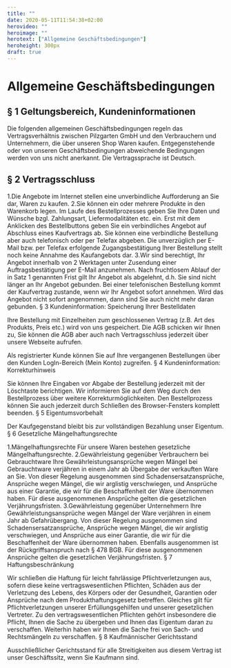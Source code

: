 ```yaml
---
title: ""
date: 2020-05-11T11:54:38+02:00
herovideo: ""
heroimage: ""
herotext: ["Allgemeine Geschäftsbedingungen"]
heroheight: 300px
draft: true
---
```

# Allgemeine Geschäftsbedingungen

## § 1 Geltungsbereich, Kundeninformationen

Die folgenden allgemeinen Geschäftsbedingungen regeln das Vertragsverhältnis zwischen Pilzgarten GmbH und den Verbrauchern und Unternehmern, die über unseren Shop Waren kaufen. Entgegenstehende oder von unseren Geschäftsbedingungen abweichende Bedingungen werden von uns nicht anerkannt. Die Vertragssprache ist Deutsch.

## § 2 Vertragsschluss
1.Die Angebote im Internet stellen eine unverbindliche Aufforderung an Sie dar, Waren zu kaufen.
2.Sie können ein oder mehrere Produkte in den Warenkorb legen. Im Laufe des Bestellprozesses geben Sie Ihre Daten und Wünsche bzgl. Zahlungsart, Liefermodalitäten etc. ein. Erst mit dem Anklicken des Bestellbuttons geben Sie ein verbindliches Angebot auf Abschluss eines Kaufvertrags ab. Sie können eine verbindliche Bestellung aber auch telefonisch oder per Telefax abgeben. Die unverzüglich per E-Mail bzw. per Telefax erfolgende Zugangsbestätigung Ihrer Bestellung stellt noch keine Annahme des Kaufangebots dar.
3.Wir sind berechtigt, Ihr Angebot innerhalb von 2 Werktagen unter Zusendung einer Auftragsbestätigung per E-Mail anzunehmen. Nach fruchtlosem Ablauf der in Satz 1 genannten Frist gilt Ihr Angebot als abgelehnt, d.h. Sie sind nicht länger an Ihr Angebot gebunden. Bei einer telefonischen Bestellung kommt der Kaufvertrag zustande, wenn wir Ihr Angebot sofort annehmen. Wird das Angebot nicht sofort angenommen, dann sind Sie auch nicht mehr daran gebunden.
§ 3 Kundeninformation: Speicherung Ihrer Bestelldaten

Ihre Bestellung mit Einzelheiten zum geschlossenen Vertrag (z.B. Art des Produkts, Preis etc.) wird von uns gespeichert. Die AGB schicken wir Ihnen zu, Sie können die AGB aber auch nach Vertragsschluss jederzeit über unsere Webseite aufrufen.

Als registrierter Kunde können Sie auf Ihre vergangenen Bestellungen über den Kunden LogIn-Bereich (Mein Konto) zugreifen.
§ 4 Kundeninformation: Korrekturhinweis

Sie können Ihre Eingaben vor Abgabe der Bestellung jederzeit mit der Löschtaste berichtigen. Wir informieren Sie auf dem Weg durch den Bestellprozess über weitere Korrekturmöglichkeiten. Den Bestellprozess können Sie auch jederzeit durch Schließen des Browser-Fensters komplett beenden.
§ 5 Eigentumsvorbehalt

Der Kaufgegenstand bleibt bis zur vollständigen Bezahlung unser Eigentum.
§ 6 Gesetzliche Mängelhaftungsrechte

1.Mängelhaftungsrechte
Für unsere Waren bestehen gesetzliche Mängelhaftungsrechte.
2.Gewährleistung gegenüber Verbrauchern bei Gebrauchtware
Ihre Gewährleistungsansprüche wegen Mängel bei Gebrauchtware verjähren in einem Jahr ab Übergabe der verkauften Ware an Sie. Von dieser Regelung ausgenommen sind Schadensersatzansprüche, Ansprüche wegen Mängel, die wir arglistig verschwiegen, und Ansprüche aus einer Garantie, die wir für die Beschaffenheit der Ware übernommen haben. Für diese ausgenommenen Ansprüche gelten die gesetzlichen Verjährungsfristen.
3.Gewährleistung gegenüber Unternehmern
Ihre Gewährleistungsansprüche wegen Mängel der Ware verjähren in einem Jahr ab Gefahrübergang. Von dieser Regelung ausgenommen sind Schadensersatzansprüche, Ansprüche wegen Mängel, die wir arglistig verschwiegen, und Ansprüche aus einer Garantie, die wir für die Beschaffenheit der Ware übernommen haben. Ebenfalls ausgenommen ist der Rückgriffsanspruch nach § 478 BGB. Für diese ausgenommenen Ansprüche gelten die gesetzlichen Verjährungsfristen.
§ 7 Haftungsbeschränkung

Wir schließen die Haftung für leicht fahrlässige Pflichtverletzungen aus, sofern diese keine vertragswesentlichen Pflichten, Schäden aus der Verletzung des Lebens, des Körpers oder der Gesundheit, Garantien oder Ansprüche nach dem Produkthaftungsgesetz betreffen. Gleiches gilt für Pflichtverletzungen unserer Erfüllungsgehilfen und unserer gesetzlichen Vertreter. Zu den vertragswesentlichen Pflichten gehört insbesondere die Pflicht, Ihnen die Sache zu übergeben und Ihnen das Eigentum daran zu verschaffen. Weiterhin haben wir Ihnen die Sache frei von Sach- und Rechtsmängeln zu verschaffen.
§ 8 Kaufmännischer Gerichtsstand

Ausschließlicher Gerichtsstand für alle Streitigkeiten aus diesem Vertrag ist unser Geschäftssitz, wenn Sie Kaufmann sind.

